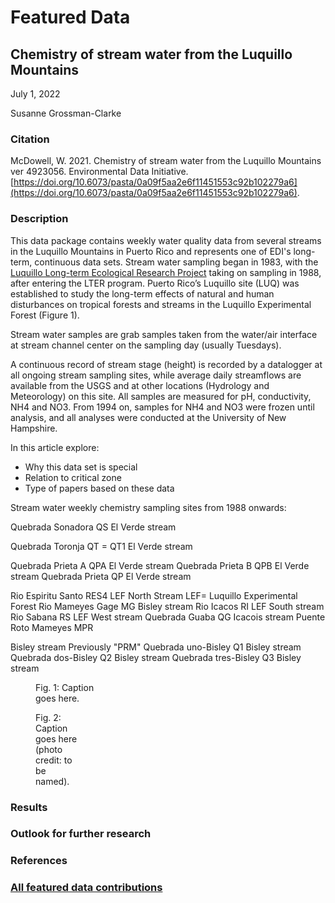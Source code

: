 # Featured Data

## Chemistry of stream water from the Luquillo Mountains

July 1, 2022

Susanne Grossman-Clarke

### Citation

McDowell, W. 2021. Chemistry of stream water from the Luquillo Mountains ver 4923056. Environmental Data Initiative. [https://doi.org/10.6073/pasta/0a09f5aa2e6f11451553c92b102279a6](https://doi.org/10.6073/pasta/0a09f5aa2e6f11451553c92b102279a6).

### Description

This data package contains weekly water quality data from several streams in the Luquillo Mountains in Puerto Rico and represents one of EDI's long-term, continuous data sets. Stream water sampling began in 1983, with the [Luquillo Long-term Ecological Research Project](https://luquillo.lter.network/) taking on sampling in 1988, after entering the LTER program. Puerto Rico’s Luquillo site (LUQ) was established to study the long-term effects of natural and human disturbances on tropical forests and streams in the Luquillo Experimental Forest (Figure 1).

Stream water samples are grab samples taken from the water/air interface at stream channel center on the sampling day (usually Tuesdays). 

A continuous record of stream stage (height) is recorded by a datalogger at all ongoing stream sampling sites, while average daily streamflows are available from the USGS and at other locations (Hydrology and Meteorology) on this site. 
All samples are measured for pH, conductivity, NH4 and NO3. From 1994 on, samples for NH4 and NO3 were frozen until analysis, and all analyses were conducted at the University of New Hampshire.

In this article explore:

- Why this data set is special
- Relation to critical zone
- Type of papers based on these data

Stream water weekly chemistry sampling sites from 1988 onwards:

Quebrada Sonadora QS El Verde stream

Quebrada Toronja QT = QT1 El Verde stream

Quebrada Prieta A QPA El Verde stream
Quebrada Prieta B QPB El Verde stream
Quebrada Prieta QP El Verde stream

Rio Espiritu Santo RES4 LEF North Stream LEF= Luquillo Experimental Forest 
Rio Mameyes Gage  MG Bisley stream
Rio Icacos RI LEF South stream
Rio Sabana RS LEF West stream
Quebrada Guaba QG Icacois stream
Puente Roto Mameyes MPR 

Bisley stream Previously "PRM" 
Quebrada uno-Bisley Q1 Bisley stream
Quebrada dos-Bisley Q2  Bisley stream
Quebrada tres-Bisley Q3 Bisley stream

<div class="figure_featured" style="width: 40%;">
    <figure>
       <img src="" alt=""/>
       <figcaption class="figure-caption">Fig. 1: Caption goes here.</figcaption>
    </figure>
</div>

<div class="figure_featured" style="width: 30%;">
    <figure>
       <img id="" src="/static/images/featured_data/daphnia-magna-asexual.jpg" alt=""/>
       <figcaption class="figure-caption">Fig. 2: Caption goes here (photo credit: to be named).</figcaption>
    </figure>
</div>

### Results

### Outlook for further research

### References

### [All featured data contributions](/templates/featured/featured-grid)

